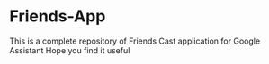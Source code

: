 # Friends-App
This is a complete repository of Friends Cast application for Google Assistant
Hope you find it useful
